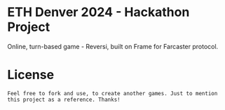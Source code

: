 # ETH Denver 2024 - Hackathon Project

Online, turn-based game - Reversi, built on Frame for Farcaster protocol.

# License

```
Feel free to fork and use, to create another games. Just to mention this project as a reference. Thanks!
```
